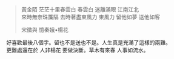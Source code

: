 > 黃金陌 茫茫十里春雲白 春雲白 迷離滿眼 江南江北   
> 來時無奈珠簾隔 去時著盡東風力 東風力 留他如夢 送他如客  
>  
> 宋徵與 憶秦娥•楊花

好喜歡最後八個字。留也不是送也不是。人生真是充滿了這樣的兩難。  
更難處還在於 人非楊花 要做決斷。草木有來春 人事如流水。   
